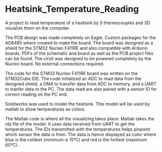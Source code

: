 # Heatsink_Temperature_Reading
A project to read temperature of a heatsink by 5 thermocouples and 3D visualize them on the computer.

The PCB design was made completely on Eagle. 
Custom packages for the AD8495 where created to make the board. The board was designed as a shield for the STM32 Nucleo F411RE and also compatible with Arduino boards. 
PDFs of the schematic and board as well as the PCB project files can be found.
The ciruit was designed to be powered completely by the Nucleo board. No external connections required.

The code for the STM32 Nucleo F411RE board was written on the STM32Cube IDE. 
The code initialized an ADC to read data from the designed shield, a DMA to transfer data from ADC to memory, and a UART to tranfer data to the PC.
The data read are also paired with a sensor ID for correct reading on the PC end.

Solidworks was used to model the heatsink. This model will be used by matlab to show temperatures as colors.

The Matlab code is where all the visualizing takes place.
Matlab takes the obj file of the model. 
It uses data received from UART to get the temperatures. The IDs transmitted with the temperatures helps pinpoint which sensor the data is from.
The data is hence displayed as color where blue is the coldest (minimum is 15°C) and red is the hottest (maximum 60°C). 

